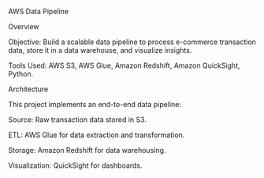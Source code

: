 AWS Data Pipeline

Overview





Objective: Build a scalable data pipeline to process e-commerce transaction data, store it in a data warehouse, and visualize insights.



Tools Used: AWS S3, AWS Glue, Amazon Redshift, Amazon QuickSight, Python.

Architecture

This project implements an end-to-end data pipeline:





Source: Raw transaction data stored in S3.



ETL: AWS Glue for data extraction and transformation.



Storage: Amazon Redshift for data warehousing.



Visualization: QuickSight for dashboards.

